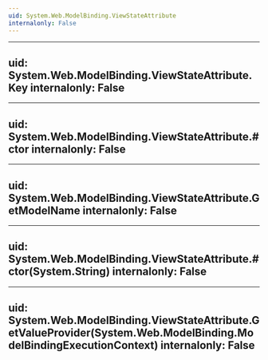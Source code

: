 ```yaml
---
uid: System.Web.ModelBinding.ViewStateAttribute
internalonly: False
---
```


---
uid: System.Web.ModelBinding.ViewStateAttribute.Key
internalonly: False
---

---
uid: System.Web.ModelBinding.ViewStateAttribute.#ctor
internalonly: False
---

---
uid: System.Web.ModelBinding.ViewStateAttribute.GetModelName
internalonly: False
---

---
uid: System.Web.ModelBinding.ViewStateAttribute.#ctor(System.String)
internalonly: False
---

---
uid: System.Web.ModelBinding.ViewStateAttribute.GetValueProvider(System.Web.ModelBinding.ModelBindingExecutionContext)
internalonly: False
---
